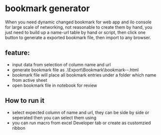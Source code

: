 # bookmark generator

When you need dynamic changed bookmark for web app and ilo console for large scale of networking, not reasonable to create them by hand, you just need to build up a name-url table by hand or script, then click one button to generate a exported bookmark file, then import to any browser.

## feature:
- input data from selection of column name and url
- generate bookmark file as .\Export\Bookmark\bookmark-<active-sheet>-<timestamp>.html
- bookmark file will place all bookmark entries under a folder which name from active sheet
- open bookmark file in notebook for review

## How to run it
- select expected column of name and url, they can be side by side or seperated then you can select them using <ctrl>
- you can run macro from excel Developer tab or create as customzied ribbon


